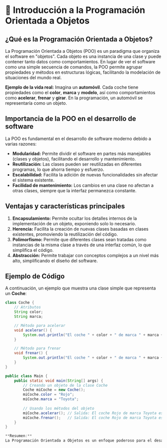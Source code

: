 # 🏁 Introducción a la Programación Orientada a Objetos

## ¿Qué es la Programación Orientada a Objetos?
La Programación Orientada a Objetos (POO) es un paradigma que organiza el software en "objetos". Cada objeto es una instancia de una clase y puede contener tanto datos como comportamientos. En lugar de ver el software como una simple secuencia de comandos, la POO permite agrupar propiedades y métodos en estructuras lógicas, facilitando la modelación de situaciones del mundo real.

**Ejemplo de la vida real:** Imagina un **automóvil**. Cada coche tiene propiedades como el **color**, **marca** y **modelo**, así como comportamientos como **acelerar**, **frenar** y **girar**. En la programación, un automóvil se representaría como un objeto.

## Importancia de la POO en el desarrollo de software
La POO es fundamental en el desarrollo de software moderno debido a varias razones:
- **Modularidad:** Permite dividir el software en partes más manejables (clases y objetos), facilitando el desarrollo y mantenimiento.
- **Reutilización:** Las clases pueden ser reutilizadas en diferentes programas, lo que ahorra tiempo y esfuerzo.
- **Escalabilidad:** Facilita la adición de nuevas funcionalidades sin afectar el sistema existente.
- **Facilidad de mantenimiento:** Los cambios en una clase no afectan a otras clases, siempre que la interfaz permanezca constante.

## Ventajas y características principales
1. **Encapsulamiento:** Permite ocultar los detalles internos de la implementación de un objeto, exponiendo solo lo necesario.
2. **Herencia:** Facilita la creación de nuevas clases basadas en clases existentes, promoviendo la reutilización del código.
3. **Polimorfismo:** Permite que diferentes clases sean tratadas como instancias de la misma clase a través de una interfaz común, lo que simplifica el código.
4. **Abstracción:** Permite trabajar con conceptos complejos a un nivel más alto, simplificando el diseño del software.

## Ejemplo de Código
A continuación, un ejemplo que muestra una clase simple que representa un **Coche**:

```java
class Coche {
    // Atributos
    String color;
    String marca;

    // Método para acelerar
    void acelerar() {
        System.out.println("El coche " + color + " de marca " + marca + " está acelerando.");
    }

    // Método para frenar
    void frenar() {
        System.out.println("El coche " + color + " de marca " + marca + " está frenando.");
    }
}

public class Main {
    public static void main(String[] args) {
        // Creando un objeto de la clase Coche
        Coche miCoche = new Coche();
        miCoche.color = "Rojo";
        miCoche.marca = "Toyota";
        
        // Usando los métodos del objeto
        miCoche.acelerar(); // Salida: El coche Rojo de marca Toyota está acelerando.
        miCoche.frenar();   // Salida: El coche Rojo de marca Toyota está frenando.
    }
}

**Resumen:**
La Programación Orientada a Objetos es un enfoque poderoso para el desarrollo de software que mejora la organización, la reutilización y la mantenibilidad del código. A través de conceptos como clases y objetos, puedes modelar entidades del mundo real de manera efectiva.
